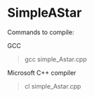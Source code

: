 # SimpleAStar

Commands to compile:

GCC
>gcc simple_Astar.cpp

Microsoft C++ compiler
>cl simple_Astar.cpp
